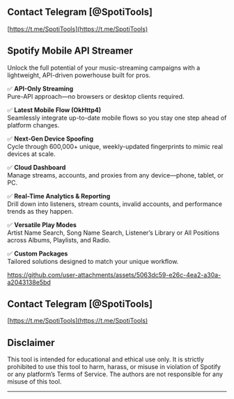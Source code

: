 ## Contact Telegram [@SpotiTools]

[https://t.me/SpotiTools](https://t.me/SpotiTools)

## Spotify Mobile API Streamer
Unlock the full potential of your music-streaming campaigns with a lightweight, API-driven powerhouse built for pros.

✅  **API-Only Streaming**  
  Pure-API approach—no browsers or desktop clients required.

✅  **Latest Mobile Flow (OkHttp4)**  
  Seamlessly integrate up-to-date mobile flows so you stay one step ahead of platform changes.

✅  **Next-Gen Device Spoofing**  
  Cycle through 600,000+ unique, weekly-updated fingerprints to mimic real devices at scale.

✅  **Cloud Dashboard**  
  Manage streams, accounts, and proxies from any device—phone, tablet, or PC.

✅  **Real-Time Analytics & Reporting**  
  Drill down into listeners, stream counts, invalid accounts, and performance trends as they happen.

✅  **Versatile Play Modes**  
  Artist Name Search, Song Name Search, Listener’s Library or All Positions across Albums, Playlists, and Radio.

✅  **Custom Packages**  
  Tailored solutions designed to match your unique workflow.

https://github.com/user-attachments/assets/5063dc59-e26c-4ea2-a30a-a2043138e5bd

## Contact Telegram [@SpotiTools]

[https://t.me/SpotiTools](https://t.me/SpotiTools)

## Disclaimer

This tool is intended for educational and ethical use only. It is strictly prohibited to use this tool to harm, harass, or misuse in violation of Spotify or any platform’s Terms of Service. The authors are not responsible for any misuse of this tool.

---

